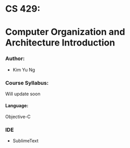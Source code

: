 # CS 429:
Computer Organization and Architecture Introduction
=============================================
### Author:
* Kim Yu Ng

### Course Syllabus:
Will update soon

#### Language:
Objective-C

### IDE
* SublimeText
